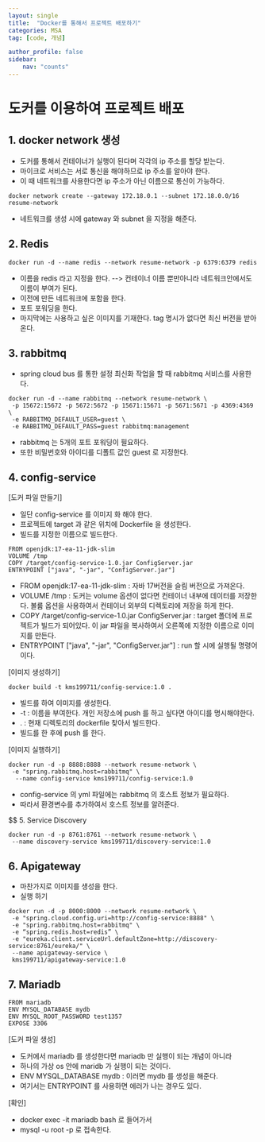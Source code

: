 ```yaml
---
layout: single
title:  "Docker를 통해서 프로젝트 배포하기"
categories: MSA
tag: [code, 개념]

author_profile: false
sidebar:
    nav: "counts"
---
```


# 도커를 이용하여 프로젝트 배포

## 1. docker network 생성

- 도커를 통해서 컨테이너가 실행이 된다며 각각의 ip 주소를 할당 받는다.
- 마이크로 서비스는 서로 통신을 해야하므로 ip 주소를 알아야 한다.
- 이 때 네트워크를 사용한다면 ip 주소가 아닌 이름으로 통신이 가능하다.

```
docker network create --gateway 172.18.0.1 --subnet 172.18.0.0/16 resume-network
```

- 네트워크를 생성 시에 gateway 와 subnet 을 지정을 해준다.

## 2. Redis 

```
docker run -d --name redis --network resume-network -p 6379:6379 redis
```

- 이름을 redis 라고 지정을 한다. --> 컨테이너 이름 뿐만아니라 네트워크안에서도 이름이 부여가 된다.
- 이전에 만든 네트워크에 포함을 한다.
- 포트 포워딩을 한다.
- 마지막에는 사용하고 싶은 이미지를 기재한다. tag 명시가 없다면 최신 버전을 받아온다.

## 3. rabbitmq

- spring cloud bus 를 통한 설정 최신화 작업을 할 때 rabbitmq 서비스를 사용한다.

```
docker run -d --name rabbitmq --network resume-network \
 -p 15672:15672 -p 5672:5672 -p 15671:15671 -p 5671:5671 -p 4369:4369 \
 -e RABBITMQ_DEFAULT_USER=guest \
 -e RABBITMQ_DEFAULT_PASS=guest rabbitmq:management
```

- rabbitmq 는 5개의 포트 포워딩이 필요하다.
- 또한 비밀번호와 아이디를 디폴트 값인 guest 로 지정한다.

## 4. config-service

[도커 파일 만들기]

- 일단 config-service 를 이미지 화 해야 한다.
- 프로젝트에 target 과 같은 위치에 Dockerfile 을 생성한다.
- 빌드를 지정한 이름으로 빌드한다. 

```
FROM openjdk:17-ea-11-jdk-slim
VOLUME /tmp
COPY /target/config-service-1.0.jar ConfigServer.jar
ENTRYPOINT ["java", "-jar", "ConfigServer.jar"]
```

- FROM openjdk:17-ea-11-jdk-slim : 자바 17버전을 슬림 버전으로 가져온다.
- VOLUME /tmp : 도커는 volume 옵션이 없다면 컨테이너 내부에 데이터를 저장한다. 볼륨 옵션을 사용하여서 컨테이너 외부의 디렉토리에 저장을 하게 한다.
- COPY /target/config-service-1.0.jar ConfigServer.jar : target 폴더에 프로젝트가 빌드가 되어있다. 이 jar 파일을 복사하여서 오른쪽에 지정한 이름으로 이미지를 만든다.
- ENTRYPOINT ["java", "-jar", "ConfigServer.jar"] : run 할 시에 실행될 명령어 이다.

[이미지 생성하기]

```
docker build -t kms199711/config-service:1.0 .
```

- 빌드를 하여 이미지를 생성한다.
- -t : 이름을 부여한다. 개인 저장소에 push 를 하고 싶다면 아이디를 명시해야한다.
- . : 현재 디렉토리의 dockerfile 찾아서 빌드한다.
- 빌드를 한 후에 push 를 한다.

[이미지 실행하기]

```
docker run -d -p 8888:8888 --network resume-network \
 -e "spring.rabbitmq.host=rabbitmq" \
  --name config-service kms199711/config-service:1.0
```
- config-service 의 yml 파일에는 rabbitmq 의 호스트 정보가 필요하다.
- 따라서 환경변수를 추가하여서 호스트 정보를 알려준다.

$$ 5. Service Discovery

```
docker run -d -p 8761:8761 --network resume-network \
 --name discovery-service kms199711/discovery-service:1.0
```

## 6. Apigateway

- 마찬가지로 이미지를 생성을 한다.
- 실행 하기

```
docker run -d -p 8000:8000 --network resume-network \
 -e "spring.cloud.config.uri=http://config-service:8888" \
 -e "spring.rabbitmq.host=rabbitmq" \
 -e “spring.redis.host=redis” \
 -e "eureka.client.serviceUrl.defaultZone=http://discovery-service:8761/eureka/" \
 --name apigateway-service \
 kms199711/apigateway-service:1.0
```

## 7. Mariadb

 ```
FROM mariadb
ENV MYSQL_DATABASE mydb
ENV MYSQL_ROOT_PASSWORD test1357
EXPOSE 3306
 ```
 
 [도커 파일 생성]
 
 - 도커에서 mariadb 를 생성한다면 mariadb 만 실행이 되는 개념이 아니라
 - 하나의 가상 os 안에 maridb 가 실행이 되는 것이다.
 - ENV MYSQL_DATABASE mydb : 이러면 mydb 를 생성을 해준다.
 - 여기서는 ENTRYPOINT 를 사용하면 에러가 나는 경우도 있다.

[확인]

- docker exec -it mariadb bash 로 들어가서
- mysql -u root -p 로 접속한다.
 
